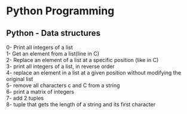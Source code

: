 <h1>Python Programming</h1>
<h2>Python - Data structures</h2>
0- Print all integers of a list</br>
1- Get an element from a list(line in C)</br>
2- Replace an element of a list at a specific position (like in C)</br>
3- print all integers of a list, in reverse order</br>
4- replace an element in a list at a given position without modifying the original list</br>
5- remove all characters c and C from a string</br>
6- print a matrix of integers</br>
7- add 2 tuples</br>
8- tuple that gets the length of a string and its first character</br>

